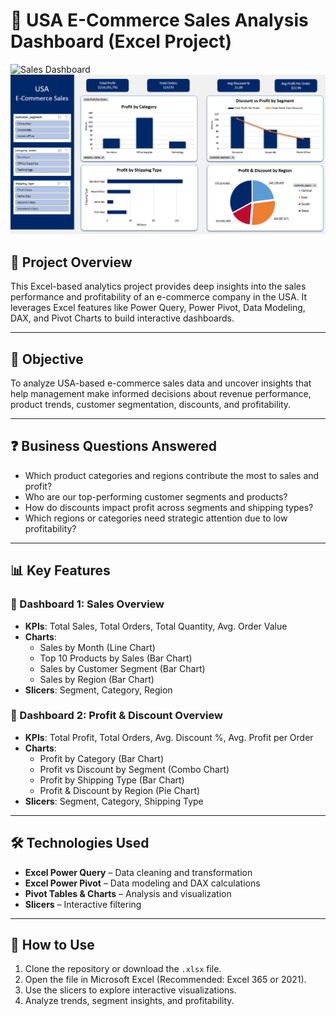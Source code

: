 # 🛒 USA E-Commerce Sales Analysis Dashboard (Excel Project)

![Sales Dashboard](Dashboard1.png)
![Profit & Discount Dashboard](Dashboard2.png)

## 📌 Project Overview

This Excel-based analytics project provides deep insights into the sales performance and profitability of an e-commerce company in the USA. It leverages Excel features like Power Query, Power Pivot, Data Modeling, DAX, and Pivot Charts to build interactive dashboards.

---

## 🎯 Objective

To analyze USA-based e-commerce sales data and uncover insights that help management make informed decisions about revenue performance, product trends, customer segmentation, discounts, and profitability.

---

## ❓ Business Questions Answered

- Which product categories and regions contribute the most to sales and profit?
- Who are our top-performing customer segments and products?
- How do discounts impact profit across segments and shipping types?
- Which regions or categories need strategic attention due to low profitability?

---

## 📊 Key Features

### 🔹 Dashboard 1: Sales Overview
- **KPIs**: Total Sales, Total Orders, Total Quantity, Avg. Order Value
- **Charts**:
  - Sales by Month (Line Chart)
  - Top 10 Products by Sales (Bar Chart)
  - Sales by Customer Segment (Bar Chart)
  - Sales by Region (Bar Chart)
- **Slicers**: Segment, Category, Region

### 🔹 Dashboard 2: Profit & Discount Overview
- **KPIs**: Total Profit, Total Orders, Avg. Discount %, Avg. Profit per Order
- **Charts**:
  - Profit by Category (Bar Chart)
  - Profit vs Discount by Segment (Combo Chart)
  - Profit by Shipping Type (Bar Chart)
  - Profit & Discount by Region (Pie Chart)
- **Slicers**: Segment, Category, Shipping Type

---

## 🛠️ Technologies Used

- **Excel Power Query** – Data cleaning and transformation  
- **Excel Power Pivot** – Data modeling and DAX calculations  
- **Pivot Tables & Charts** – Analysis and visualization  
- **Slicers** – Interactive filtering

---

## 📂 How to Use

1. Clone the repository or download the `.xlsx` file.
2. Open the file in Microsoft Excel (Recommended: Excel 365 or 2021).
3. Use the slicers to explore interactive visualizations.
4. Analyze trends, segment insights, and profitability.
